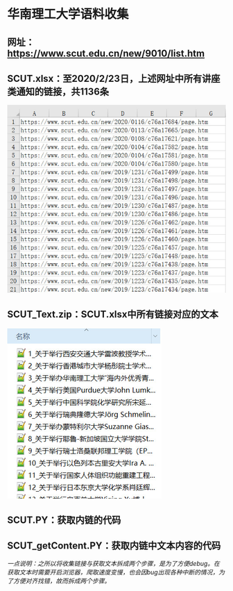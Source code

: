 # 华南理工大学语料收集
## 网址：https://www.scut.edu.cn/new/9010/list.htm
## SCUT.xlsx：至2020/2/23日，上述网址中所有讲座类通知的链接，共1136条
![Image text](https://github.com/JJYDXFS/little-innovation/blob/master/Text_Materials/Website/SCUT/img/SCUT.jpg?raw=true)
## SCUT_Text.zip：SCUT.xlsx中所有链接对应的文本
![Image text](https://github.com/JJYDXFS/little-innovation/blob/master/Text_Materials/Website/SCUT/img/SCUT_content.jpg?raw=true)
## SCUT.PY：获取内链的代码
## SCUT_getContent.PY：获取内链中文本内容的代码
*一点说明：之所以将收集链接与获取文本拆成两个步骤，是为了方便debug。在获取文本时需要开启浏览器，爬取速度变慢，也会因bug出现各种中断的情况，为了方便对齐找错，故而拆成两个步骤。*
